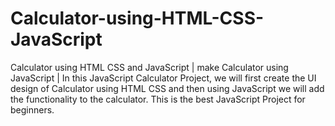 # Calculator-using-HTML-CSS-JavaScript
Calculator using HTML CSS and JavaScript | make Calculator using JavaScript | In this JavaScript Calculator Project, we will first create the UI design of Calculator using HTML CSS and then using JavaScript we will add the functionality to the calculator. This is the best JavaScript Project for beginners.
